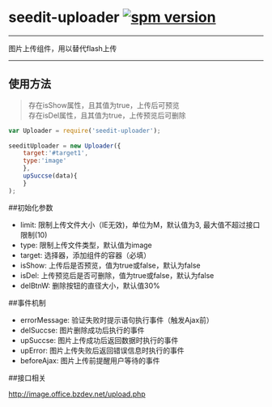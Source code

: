 # seedit-uploader [![spm version](http://spmjs.io/badge/seedit-uploader)](http://spmjs.io/package/seedit-uploader)

---

图片上传组件，用以替代flash上传

---

## 使用方法
>存在isShow属性，且其值为true，上传后可预览  
>存在isDel属性，且其值为true，上传预览后可删除

```javascript
var Uploader = require('seedit-uploader');
	
seeditUploader = new Uploader({
	target:'#target1',
	type:'image'
	},
	upSuccse(data){
	}
);
```

##初始化参数

+ limit:   限制上传文件大小（IE无效)，单位为M，默认值为3, 最大值不超过接口限制(10)
+ type:    限制上传文件类型，默认值为image
+ target:  选择器，添加组件的容器（必填）
+ isShow:  上传后是否预览，值为true或false，默认为false
+ isDel:   上传预览后是否可删除，值为true或false，默认为false
+ delBtnW: 删除按钮的直径大小，默认值30%

##事件机制

+ errorMessage: 验证失败时提示语句执行事件（触发Ajax前）
+ delSuccse: 图片删除成功后执行的事件
+ upSuccse: 图片上传成功后返回数据时执行的事件
+ upError: 图片上传失败后返回错误信息时执行的事件
+ beforeAjax: 图片上传前提醒用户等待的事件


##接口相关

http://image.office.bzdev.net/upload.php